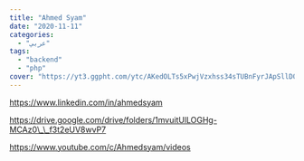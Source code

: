 ```yaml
---
title: "Ahmed Syam"
date: "2020-11-11"
categories:
  - "عربي"
tags:
  - "backend"
  - "php"
cover: "https://yt3.ggpht.com/ytc/AKedOLTs5xPwjVzxhss34sTUBnFyrJApSllD0pa3oQaOhw=s88-c-k-c0x00ffffff-no-rj"
---
```


https://www.linkedin.com/in/ahmedsyam

https://drive.google.com/drive/folders/1mvuitUlLOGHg-MCAz0\_\_f3t2eUV8wvP7

https://www.youtube.com/c/Ahmedsyam/videos
